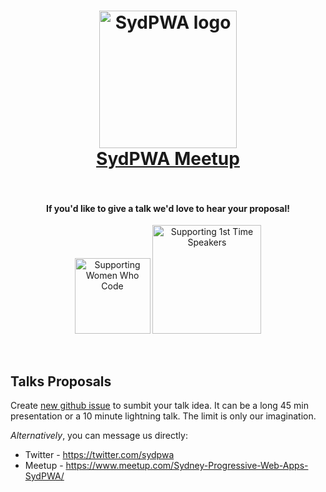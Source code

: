<h1 align="center">
<a href="https://www.meetup.com/Sydney-Progressive-Web-Apps-SydPWA/" target="_blank">
    <img src="https://github.com/zouhir/talks/blob/master/media/sydpwa_logo.png?raw=true" alt="SydPWA logo" width="220" />
<br>
SydPWA Meetup
</a>
<br>
<br>
</h1>

<h4 align="center">If you'd like to give a talk we'd love to hear your proposal!</h4>

<p align="center">
    <img src="https://github.com/zouhir/talks/blob/master/media/women_who_code_badge.png?raw=true" alt="Supporting Women Who Code" width="121" />
    <img src="https://github.com/zouhir/talks/blob/master/media/first_time_speaker_badge.png?raw=true" alt="Supporting 1st Time Speakers" width="174" />
</p>
<br>

## Talks Proposals

Create [new github issue](https://github.com/SydPWA/talks/issues/new) to sumbit your talk idea. It can be a long 45 min presentation or a 10 minute lightning talk. The limit is only our imagination.

_Alternatively_, you can message us directly:
* Twitter - https://twitter.com/sydpwa
* Meetup - https://www.meetup.com/Sydney-Progressive-Web-Apps-SydPWA/
